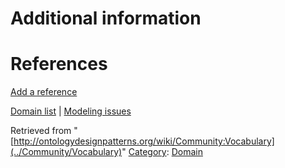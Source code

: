 #  Additional information


#  References


[Add a reference](index.php@title=Odp%253AAdd_reference&subject=../Community/Vocabulary "http://ontologydesignpatterns.org/wiki/index.php?title=Odp:Add_reference&subject=Community%3AVocabulary")


  




[Domain list](../Community/Domain "Community:Domain") | [Modeling issues](../Community/Main "Community:Main")


Retrieved from "[http://ontologydesignpatterns.org/wiki/Community:Vocabulary](../Community/Vocabulary)"
 [Category](http://ontologydesignpatterns.org/wiki/Special:Categories "Special:Categories"): [Domain](../Category/Domain "Category:Domain")
